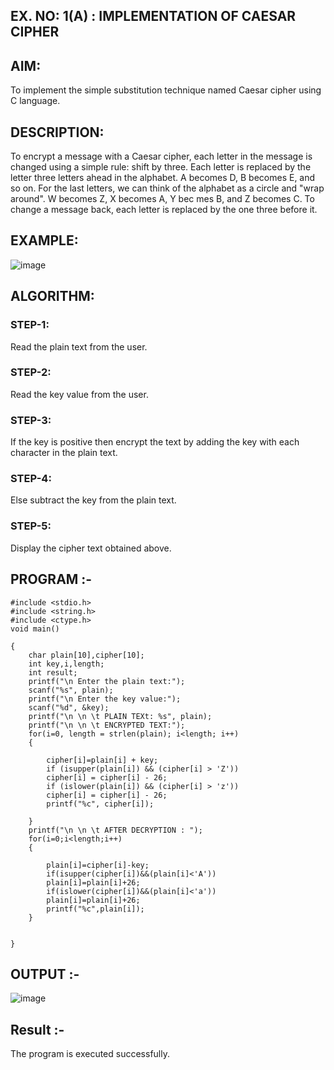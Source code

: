 ## EX. NO: 1(A) : IMPLEMENTATION OF CAESAR CIPHER
 

## AIM:

To implement the simple substitution technique named Caesar cipher using C language.

## DESCRIPTION:

To encrypt a message with a Caesar cipher, each letter in the message is changed using a simple rule: shift by three. Each letter is replaced by the letter three letters ahead in the alphabet. A becomes D, B becomes E, and so on. For the last letters, we can think of the
alphabet as a circle and "wrap around". W becomes Z, X becomes A, Y bec mes B, and Z
becomes C. To change a message back, each letter is replaced by the one three before it.

## EXAMPLE:



![image](https://github.com/Hemamanigandan/CNS/assets/149653568/eb9c6c43-8c80-4cdd-b9d4-91705a311c79)


## ALGORITHM:

### STEP-1: 
Read the plain text from the user.
### STEP-2: 
Read the key value from the user.
### STEP-3: 
If the key is positive then encrypt the text by adding the key with each character in the plain text.
### STEP-4: 
Else subtract the key from the plain text.
### STEP-5: 
Display the cipher text obtained above.


## PROGRAM :-
~~~
#include <stdio.h>
#include <string.h>
#include <ctype.h>
void main()

{
    char plain[10],cipher[10];
    int key,i,length;
    int result;
    printf("\n Enter the plain text:");
    scanf("%s", plain);
    printf("\n Enter the key value:");
    scanf("%d", &key);
    printf("\n \n \t PLAIN TEXt: %s", plain);
    printf("\n \n \t ENCRYPTED TEXT:");
    for(i=0, length = strlen(plain); i<length; i++)
    {
        
        cipher[i]=plain[i] + key;
        if (isupper(plain[i]) && (cipher[i] > 'Z'))
        cipher[i] = cipher[i] - 26;
        if (islower(plain[i]) && (cipher[i] > 'z'))
        cipher[i] = cipher[i] - 26;
        printf("%c", cipher[i]);

    }
    printf("\n \n \t AFTER DECRYPTION : ");
    for(i=0;i<length;i++)
    {
        
        plain[i]=cipher[i]-key;
        if(isupper(cipher[i])&&(plain[i]<'A'))
        plain[i]=plain[i]+26;
        if(islower(cipher[i])&&(plain[i]<'a'))
        plain[i]=plain[i]+26;
        printf("%c",plain[i]);
    }

    
}
~~~
## OUTPUT :-
![image](https://github.com/user-attachments/assets/79276eed-1dff-4805-84e8-95980535e0f0)

## Result :-
The program is executed successfully.
